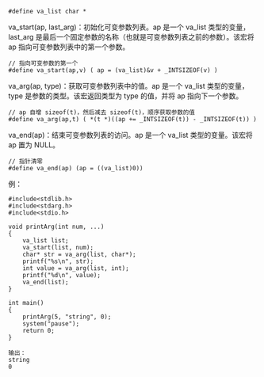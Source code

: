 ```
#define va_list char *
```

va_start(ap, last_arg)：初始化可变参数列表。ap 是一个 va_list 类型的变量，last_arg 是最后一个固定参数的名称（也就是可变参数列表之前的参数）。该宏将 ap 指向可变参数列表中的第一个参数。

```
// 指向可变参数的第一个
#define va_start(ap,v) ( ap = (va_list)&v + _INTSIZEOF(v) )
```

va_arg(ap, type)：获取可变参数列表中的值。ap 是一个 va_list 类型的变量，type 是参数的类型。该宏返回类型为 type 的值，并将 ap 指向下一个参数。

```
// ap 自增 sizeof(t)，然后减去 sizeof(t)，顺序获取参数的值
#define va_arg(ap,t) ( *(t *)((ap += _INTSIZEOF(t)) - _INTSIZEOF(t)) )
```

va_end(ap)：结束可变参数列表的访问。ap 是一个 va_list 类型的变量。该宏将 ap 置为 NULL。

```
// 指针清零
#define va_end(ap) (ap = ((va_list)0))
```

例：

```
#include<stdlib.h>
#include<stdarg.h>
#include<stdio.h>

void printArg(int num, ...)
{
	va_list list;
	va_start(list, num);
	char* str = va_arg(list, char*);
	printf("%s\n", str);
	int value = va_arg(list, int);
	printf("%d\n", value);
	va_end(list);
}

int main()
{
	printArg(5, "string", 0);
	system("pause");
	return 0;
}

输出：
string
0
```

